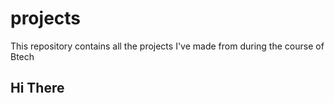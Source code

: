 # projects
This repository contains all the projects I've made from during the course of Btech

## Hi There 
